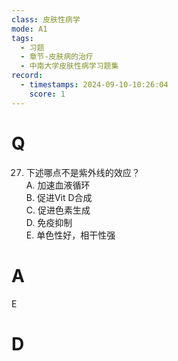 ```yaml
---
class: 皮肤性病学
mode: A1
tags:
  - 习题
  - 章节-皮肤病的治疗
  - 中南大学皮肤性病学习题集
record:
  - timestamps: 2024-09-10-10:26:04
    score: 1
---
```


# Q
27. 下述哪点不是紫外线的效应？  
A. 加速血液循环  
B. 促进Vit D合成  
C. 促进色素生成  
D. 免疫抑制  
E. 单色性好，相干性强  
# A
E
# D
